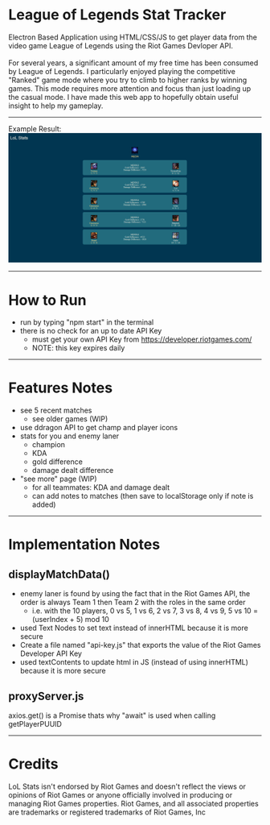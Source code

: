 # League of Legends Stat Tracker
Electron Based Application using HTML/CSS/JS to get player data from the video game League of Legends using the Riot Games Devloper API.<br><br>
For several years, a significant amount of my free time has been consumed by League of Legends. I particularly enjoyed playing the competitive "Ranked" game mode where you try to climb to higher ranks by winning games. This mode requires more attention and focus than just loading up the casual mode. I have made this web app to hopefully obtain useful insight to help my gameplay.
***
Example Result: <br>
<img src="./assets/screenshots/lolStatsMatchPage.png" alt = "screenshotMatchPage" width = "600">
***
# How to Run
- run by typing "npm start" in the terminal
- there is no check for an up to date API Key
  - must get your own API Key from https://developer.riotgames.com/
  - NOTE: this key expires daily 
***
# Features Notes
- see 5 recent matches 
  - see older games (WIP)
- use ddragon API to get champ and player icons 
- stats for you and enemy laner
  - champion
  - KDA
  - gold difference
  - damage dealt difference
- "see more" page (WIP)
  - for all teammates: KDA and damage dealt
  - can add notes to matches (then save to localStorage only if note is added)
***
# Implementation Notes
## displayMatchData()
  - enemy laner is found by using the fact that in the Riot Games API, the order is always Team 1 then Team 2 with the roles in the same order
    - i.e. with the 10 players, 0 vs 5, 1 vs 6, 2 vs 7, 3 vs 8, 4 vs 9, 5 vs 10 = (userIndex + 5) mod 10
  -  used Text Nodes to set text instead of innerHTML because it is more secure
  - Create a file named "api-key.js" that exports the value of the Riot Games Developer API Key
  - used textContents to update html in JS (instead of using innerHTML) because it is more secure 
## proxyServer.js
axios.get() is a Promise thats why "await" is used when calling getPlayerPUUID
***
# Credits
 LoL Stats isn't endorsed by Riot Games and doesn't reflect the views or opinions of Riot Games or anyone officially involved in producing or managing Riot Games properties. Riot Games, and all associated properties are trademarks or registered trademarks of Riot Games, Inc
  
